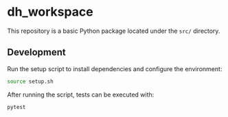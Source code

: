 # dh_workspace

This repository is a basic Python package located under the `src/` directory.

## Development

Run the setup script to install dependencies and configure the environment:

```bash
source setup.sh
```

After running the script, tests can be executed with:

```bash
pytest
```
